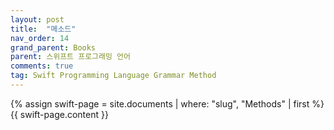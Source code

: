 ```yaml
---
layout: post
title:  "메소드"
nav_order: 14
grand_parent: Books
parent: 스위프트 프로그래밍 언어
comments: true
tag: Swift Programming Language Grammar Method
---
```


{% assign swift-page = site.documents | where: "slug", "Methods" | first %}
{{ swift-page.content }}